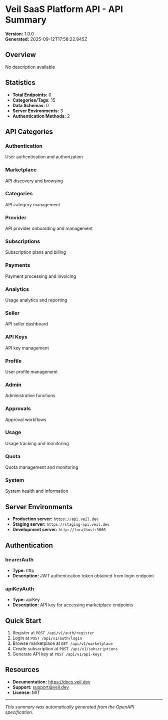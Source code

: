 # Veil SaaS Platform API - API Summary

**Version:** 1.0.0  
**Generated:** 2025-09-12T17:58:22.845Z

## Overview
No description available

## Statistics
- **Total Endpoints:** 0
- **Categories/Tags:** 15  
- **Data Schemas:** 0
- **Server Environments:** 3
- **Authentication Methods:** 2

## API Categories

### Authentication
User authentication and authorization

### Marketplace
API discovery and browsing

### Categories
API category management

### Provider
API provider onboarding and management

### Subscriptions
Subscription plans and billing

### Payments
Payment processing and invoicing

### Analytics
Usage analytics and reporting

### Seller
API seller dashboard

### API Keys
API key management

### Profile
User profile management

### Admin
Administrative functions

### Approvals
Approval workflows

### Usage
Usage tracking and monitoring

### Quota
Quota management and monitoring

### System
System health and information


## Server Environments

- **Production server:** `https://api.veil.dev`
- **Staging server:** `https://staging-api.veil.dev`
- **Development server:** `http://localhost:3000`

## Authentication

### bearerAuth
- **Type:** http
- **Description:** JWT authentication token obtained from login endpoint

### apiKeyAuth
- **Type:** apiKey
- **Description:** API key for accessing marketplace endpoints


## Quick Start

1. Register at `POST /api/v1/auth/register`
2. Login at `POST /api/v1/auth/login` 
3. Browse marketplace at `GET /api/v1/marketplace`
4. Create subscription at `POST /api/v1/subscriptions`
5. Generate API key at `POST /api/v1/api-keys`

## Resources

- **Documentation:** https://docs.veil.dev
- **Support:** support@veil.dev
- **License:** MIT

---

*This summary was automatically generated from the OpenAPI specification.*

